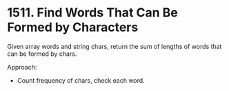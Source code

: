 # 1511. Find Words That Can Be Formed by Characters

Given array words and string chars, return the sum of lengths of words that can be formed by chars.

Approach:
- Count frequency of chars, check each word.